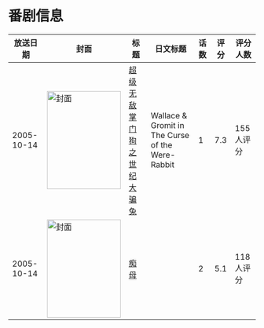 # 番剧信息

|放送日期|封面|标题|日文标题|话数|评分|评分人数|
|---|---|---|---|---|---|---|
|2005-10-14|<img src="https://lain.bgm.tv/pic/cover/c/27/ed/1039_0Jls0.jpg" alt="封面" style="width:150px;height:200px;object-fit:cover;">|[超级无敌掌门狗之世纪大骗兔](https://bangumi.tv/subject/1039)|Wallace & Gromit in The Curse of the Were-Rabbit|1|7.3|155人评分|
|2005-10-14|<img src="https://bangumi.tv/img/no_icon_subject.png" alt="封面" style="width:150px;height:200px;object-fit:cover;">|[痴母](https://bangumi.tv/subject/74424)||2|5.1|118人评分|
